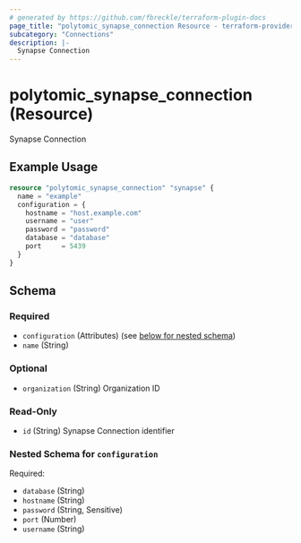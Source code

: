 ```yaml
---
# generated by https://github.com/fbreckle/terraform-plugin-docs
page_title: "polytomic_synapse_connection Resource - terraform-provider-polytomic"
subcategory: "Connections"
description: |-
  Synapse Connection
---
```


# polytomic_synapse_connection (Resource)

Synapse Connection

## Example Usage

```terraform
resource "polytomic_synapse_connection" "synapse" {
  name = "example"
  configuration = {
    hostname = "host.example.com"
    username = "user"
    password = "password"
    database = "database"
    port     = 5439
  }
}
```

<!-- schema generated by tfplugindocs -->
## Schema

### Required

- `configuration` (Attributes) (see [below for nested schema](#nestedatt--configuration))
- `name` (String)

### Optional

- `organization` (String) Organization ID

### Read-Only

- `id` (String) Synapse Connection identifier

<a id="nestedatt--configuration"></a>
### Nested Schema for `configuration`

Required:

- `database` (String)
- `hostname` (String)
- `password` (String, Sensitive)
- `port` (Number)
- `username` (String)


